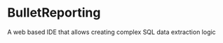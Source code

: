 BulletReporting
===============

A web based IDE that allows creating complex SQL data extraction logic

